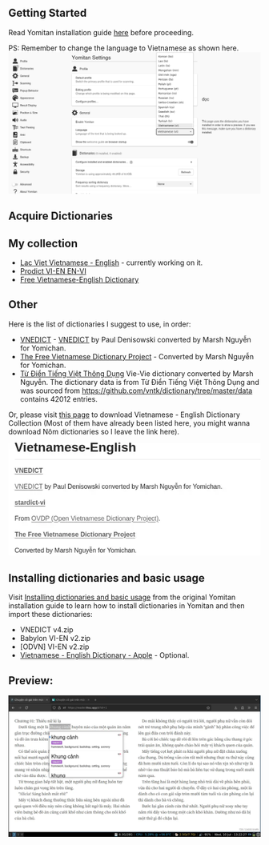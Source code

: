 ## Getting Started
Read Yomitan installation guide [here](https://learnjapanese.moe/yomichan/#getting-started/) before proceeding.

PS: Remember to change the language to Vietnamese as shown here.
![](./previews/guides/yomitan/language-settings.png)

## Acquire Dictionaries

## My collection
- [Lac Viet Vietnamese - English]() - currently working on it.
- [Prodict VI-EN EN-VI](https://github.com/onlyduyy/viet-yomitan/releases/download/v0.0.1/prodict_vi-en.zip)
- [Free Vietnamese-English Dictionary](https://github.com/onlyduyy/viet-yomitan/releases/download/v0.0.1/free_vi-en_dictionary.zip)


## Other 
Here is the list of dictionaries I suggest to use, in order:

- [VNEDICT](https://www.mediafire.com/folder/9ss2pn046fcjo/Vi%E1%BB%87t_-_Anh) - [VNEDICT](http://www.denisowski.org/Vietnamese/Vietnamese.html) by Paul Denisowski converted by Marsh Nguyễn for Yomichan.
- [The Free Vietnamese Dictionary Project](https://www.mediafire.com/file/zkr1i29t7d6vxth/%5BVI_-_VI%5D_dict.zip/file) - Converted by Marsh Nguyễn for Yomichan.
- [Từ Điển Tiếng Việt Thông Dụng](https://www.mediafire.com/file/ekopqoj0627tpkw/T%E1%BB%AB_%C4%91i%E1%BB%83n_ti%E1%BA%BFng_Vi%E1%BB%87t.zip/file) Vie-Vie dictionary converted by Marsh Nguyễn. The dictionary data is from Từ Điển Tiếng Việt Thông Dụng and was sourced from <https://github.com/vntk/dictionary/tree/master/data> contains 42012 entries.


Or, please visit [this page](https://github.com/MarvNC/yomichan-dictionaries?tab=readme-ov-file#vietnamese-english) to download Vietnamese - English Dictionary Collection (Most of them have already been listed here, you might wanna download Nôm dictionaries so I leave the link here).

![viet-eng-dictionary](./Image/vie-eng-dictionary.webp)

## Installing dictionaries and basic usage
Visit [Installing dictionaries and basic usage](https://learnjapanese.moe/yomichan/#installing-dictionaries-and-basic-usage) from the original Yomitan installation guide to learn how to install dictionaries in Yomitan and then import these dictionaries:

- VNEDICT v4.zip
- Babylon VI-EN v2.zip
- [ODVN] VI-EN v2.zip
- [Vietnamese - English Dictionary - Apple](https://drive.proton.me/urls/XZRWCKDM54#Bnq28tvMixEm) - Optional.


## Preview:

<source src="../reading-demo.mp4" type="video/mp4">	

![viet-english-dictionary](./previews/guides/reading/08.webp)